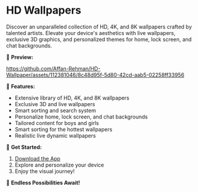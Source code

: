 # HD Wallpapers

Discover an unparalleled collection of HD, 4K, and 8K wallpapers crafted by talented artists. Elevate your device's aesthetics with live wallpapers, exclusive 3D graphics, and personalized themes for home, lock screen, and chat backgrounds. 

📸 **Preview:**


https://github.com/Affan-Rehman/HD-Wallpaper/assets/112381046/8c48d95f-5d80-42cd-aab5-02258ff33956




🌟 **Features:**
- Extensive library of HD, 4K, and 8K wallpapers
- Exclusive 3D and live wallpapers
- Smart sorting and search system
- Personalize home, lock screen, and chat backgrounds
- Tailored content for boys and girls
- Smart sorting for the hottest wallpapers
- Realistic live dynamic wallpapers



🚀 **Get Started:**
1. [Download the App](#)
2. Explore and personalize your device
3. Enjoy the visual journey!

🌈 **Endless Possibilities Await!**
